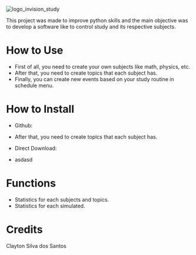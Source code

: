 
![logo_invision_study](https://user-images.githubusercontent.com/95229093/158428286-8bb3475b-22f0-4d9b-bd3d-ca049060c7d6.png)

This project was made to improve python skills and the main objective was to develop a software like to control study and its respective subjects.
 #


# How to Use
* First of all, you need to create your own subjects like math, physics, etc.
* After that, you need to create topics that each subject has.
* Finally, you can create new events based on your study routine in schedule menu.
# How to Install
* Github:
- After that, you need to create topics that each subject has.
* Direct Download:
- asdasd
# Functions
* Statistics for each subjects and topics.
* Statistics for each simulated.

# Credits
Clayton Silva dos Santos

